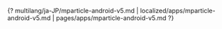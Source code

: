 {? multilang/ja-JP/mparticle-android-v5.md | localized/apps/mparticle-android-v5.md | pages/apps/mparticle-android-v5.md ?}
